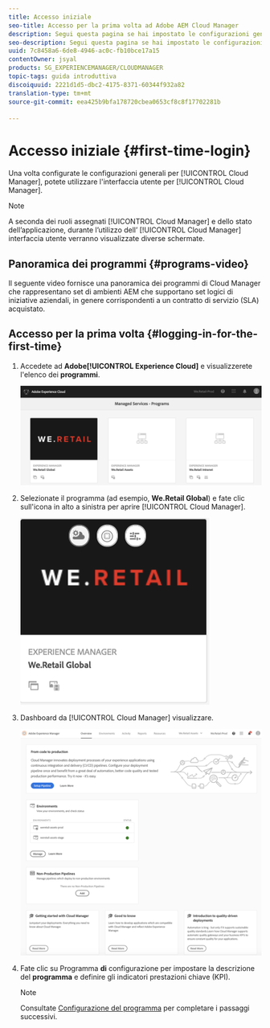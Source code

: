 ```yaml
---
title: Accesso iniziale
seo-title: Accesso per la prima volta ad Adobe AEM Cloud Manager
description: Segui questa pagina se hai impostato le configurazioni generali e sei pronto a utilizzare Cloud Manager per la prima volta.
seo-description: Segui questa pagina se hai impostato le configurazioni generali e sei pronto a utilizzare Adobe AEM Cloud Manager per la prima volta.
uuid: 7c8458a6-6de8-4946-ac0c-fb10bce17a15
contentOwner: jsyal
products: SG_EXPERIENCEMANAGER/CLOUDMANAGER
topic-tags: guida introduttiva
discoiquuid: 2221d1d5-dbc2-4175-8371-60344f932a82
translation-type: tm+mt
source-git-commit: eea425b9bfa178720cbea0653cf8c8f17702281b

---
```



# Accesso iniziale {#first-time-login}

Una volta configurate le configurazioni generali per [!UICONTROL Cloud Manager], potete utilizzare l'interfaccia utente per [!UICONTROL Cloud Manager].

>[!NOTE]
>
>A seconda dei ruoli assegnati [!UICONTROL Cloud Manager] e dello stato dell’applicazione, durante l’utilizzo dell’ [!UICONTROL Cloud Manager] interfaccia utente verranno visualizzate diverse schermate.

## Panoramica dei programmi {#programs-video}

Il seguente video fornisce una panoramica dei programmi di Cloud Manager che rappresentano set di ambienti AEM che supportano set logici di iniziative aziendali, in genere corrispondenti a un contratto di servizio (SLA) acquistato.


## Accesso per la prima volta {#logging-in-for-the-first-time}

1. Accedete ad **Adobe[!UICONTROL Experience Cloud]** e visualizzerete l'elenco dei **programmi**.

   ![](assets/screen_shot_2018-06-04at120643pm.png)

1. Selezionate il programma (ad esempio, **We.Retail Global**) e fate clic sull'icona in alto a sinistra per aprire [!UICONTROL Cloud Manager].

   ![](assets/screen_shot_2018-06-04at12611pm.png)

1. Dashboard da [!UICONTROL Cloud Manager] visualizzare.

   ![](assets/FirstLogin1.png)

1. Fate clic su Programma **di** configurazione per impostare la descrizione del **programma** e definire gli indicatori prestazioni chiave (KPI).

   >[!NOTE]
   >
   >Consultate [Configurazione del programma](https://helpx.adobe.com/experience-manager/cloud-manager/using/setting-up-program.html) per completare i passaggi successivi.